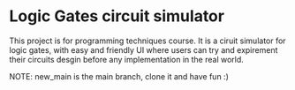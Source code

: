 # Logic Gates circuit simulator

This project is for programming techniques course.
It is a ciruit simulator for logic gates, with easy and friendly UI where users can try and expirement their circuits desgin before any implementation in the real world.
 
 NOTE: new_main is the main branch, clone it and have fun :)
